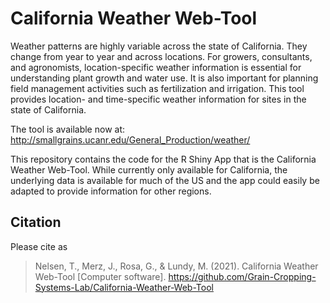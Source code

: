 # California Weather Web-Tool

Weather patterns are highly variable across the state of California. They change from year to year and across locations. For growers, consultants, and agronomists, location-specific weather information is essential for understanding plant growth and water use. It is also important for planning field management activities such as fertilization and irrigation. This tool provides location- and time-specific weather information for sites in the state of California. 

The tool is available now at: http://smallgrains.ucanr.edu/General_Production/weather/

This repository contains the code for the R Shiny App that is the California Weather Web-Tool. While currently only available for California, the underlying data is available for much of the US and the app could easily be adapted to provide information for other regions.

## Citation

Please cite as

> Nelsen, T., Merz, J., Rosa, G., & Lundy, M. (2021). California Weather Web-Tool [Computer software]. https://github.com/Grain-Cropping-Systems-Lab/California-Weather-Web-Tool
